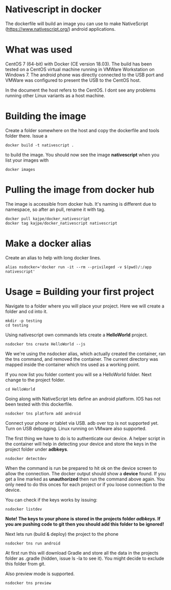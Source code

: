 # Nativescript in docker
The dockerfile will build an image you can use to make NativeScript (https://www.nativescript.org/) android applications.


# What was used
CentOS 7 (64-bit) with Docker (CE version 18.03).
The build has been tested on a CentOS virtual machine running in VMWare Workstation on Windows 7. The android phone was directly connected to the USB port and VMWare was configured to present the USB to the CentOS host.

In the document the host refers to the CentOS.
I dont see any problems running other Linux variants as a host machine.


# Building the image
Create a folder somewhere on the host and copy the dockerfile and tools folder there. Issue a 
```
docker build -t nativescript .
```
to build the image. You should now see the image **nativescript** when you list your images with
```
docker images
```

# Pulling the image from docker hub
The image is accessible from docker hub. It's naming is different due to namespace, so after an pull, rename it with tag.
```
docker pull kajpe/docker_nativescript
docker tag kajpe/docker_nativescript nativescript
```


# Make a docker alias
Create an alias to help with long docker lines.
```
alias nsdocker='docker run -it --rm --privileged -v $(pwd)/:/app nativescript'
```


# Usage = Building your first project
Navigate to a folder where you will place your project. Here we will create a folder and cd into it.
```
mkdir -p testing
cd testing
```

Using nativescript own commands lets create a **HelloWorld** project.
```
nsdocker tns create HelloWorld --js
```
We we're using the nsdocker alias, which actually created the container, ran the tns command, and removed the container. The current directory was mapped inside the container which tns used as a working point.

If you now list you folder content you will se a HelloWorld folder.
Next change to the project folder.
```
cd HelloWorld
```

Going along with NativeScript lets define an android platform. IOS has not been tested with this dockerfile.
```
nsdocker tns platform add android
```

Connect your phone or tablet via USB. adb over tcp is not supported yet. Turn on USB debugging. Linux running on VMware also supported.

The first thing we have to do is to authenticate our device. A helper script in the container will help in detecting your device and store the keys in the project folder under **adbkeys**. 
```
nsdocker detectdev
```
When the command is run be prepared to hit ok on the device screen to allow the connection. The docker output should show a **device** found. If you get a line marked as **unauthorized** then run the command above again.
You only need to do this onces for each project or if you loose connection to the device.

You can check if the keys works by issuing:
```
nsdocker listdev
```

**Note! The keys to your phone is stored in the projects folder *adbkeys*. If you are pushing code to git then you should add this folder to be ignored!**


Next lets run (build & deploy) the project to the phone
```
nsdocker tns run android
```
At first run this will download Gradle and store all the data in the projects folder as .gradle (hidden, issue ls -la to see it). You might decide to exclude this folder from git.

Also preview mode is supported.
```
nsdocker tns preview
```
